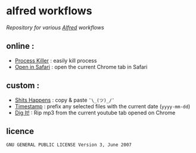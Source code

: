 # alfred workflows

*Repository for various [Alfred](https://www.alfredapp.com/) workflows*

## online :

- [Process Killer](https://github.com/ngreenstein/alfred-process-killer) : easily kill process
- [Open in Safari](http://www.alfredforum.com/topic/1875-open-current-safari-tab-in-chrome-improved/) : open the current Chrome tab in Safari

## custom :

- [Shits Happens](./shithappens.alfredworkflow) : copy & paste `¯\_(ツ)_/¯`
- [Timestamp](./timestamp.alfredworkflow) : prefix any selected files with the current date (`yyyy-mm-dd`)
- [Dig It!](./digit.alfredworkflow) : Rip mp3 from the current youtube tab opened on Chrome

## licence

`GNU GENERAL PUBLIC LICENSE Version 3, June 2007`
